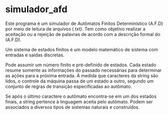 simulador_afd
=============

Este programa é um simulador de Autômatos Finitos Determinístico (A.F.D) por meio de leitura de arquivos (.txt).
Tem como objetivo realizar a aceitação ou a rejeição de palavras de acordo com a descrição formal do (A.F.D).



Um sistema de estados finitos é um modelo matemático de sistema com entradas e	 saídas discretas. 

Pode assumir um número finito e pré-definido de estados. Cada estado resume somente as informações do passado 
necessárias para determinar as ações para a próxima entrada. À medida que caracteres da string são lidos, o 
controle da máquina passa de um estado a outro, segundo um conjunto de regras de transição especificadas ao autômato. 

Se após o último caractere o autômato encontra-se em um dos estados finais, a string pertence à linguagem aceita pelo 
autômato. Podem ser associados a diversos tipos de sistemas naturais e construídos.

